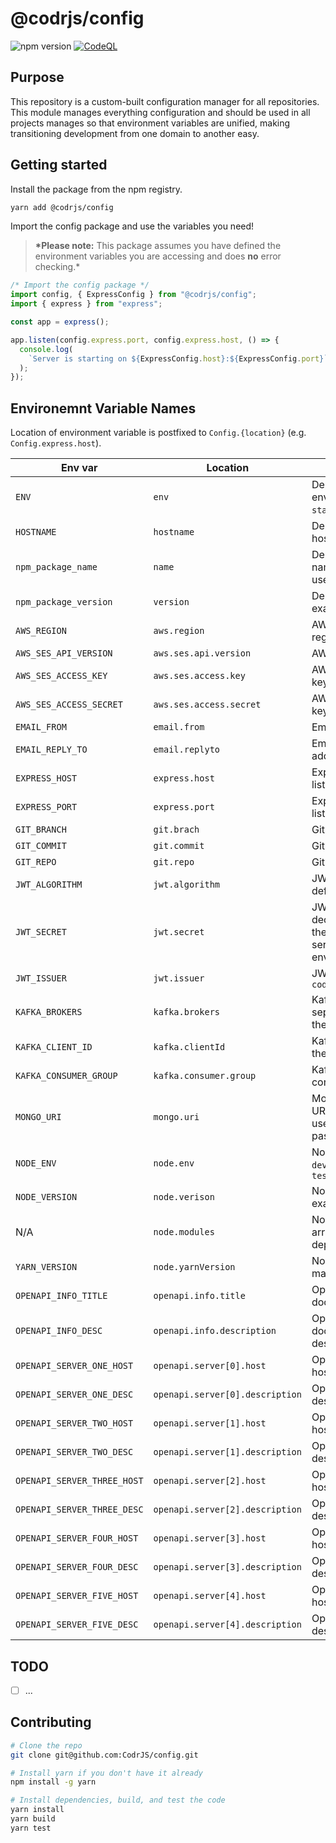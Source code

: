# @codrjs/config

![npm version](https://img.shields.io/npm/v/@codrjs/config)
[![CodeQL](https://github.com/CodrJS/config/actions/workflows/codeql.yml/badge.svg?branch=main)](https://github.com/CodrJS/config/actions/workflows/codeql.yml)

## Purpose

This repository is a custom-built configuration manager for all repositories. This module manages everything configuration and should be used in all projects manages so that environment variables are unified, making transitioning development from one domain to another easy.

## Getting started

Install the package from the npm registry.

```bash
yarn add @codrjs/config
```

Import the config package and use the variables you need!

> **\*Please note:** This package assumes you have defined the environment variables you are accessing and does **no** error checking.\*

```ts
/* Import the config package */
import config, { ExpressConfig } from "@codrjs/config";
import { express } from "express";

const app = express();

app.listen(config.express.port, config.express.host, () => {
  console.log(
    `Server is starting on ${ExpressConfig.host}:${ExpressConfig.port}`,
  );
});
```

## Environemnt Variable Names

Location of environment variable is postfixed to `Config.{location}` (e.g. `Config.express.host`).

| Env var                     | Location                        | Description                                                                             |
| --------------------------- | ------------------------------- | --------------------------------------------------------------------------------------- |
| `ENV`                       | `env`                           | Deployment envionment - `dev`, `qa`, `stage`, `prod`                                    |
| `HOSTNAME`                  | `hostname`                      | Deployment docker hostname                                                              |
| `npm_package_name`          | `name`                          | Deployment service name - example: codr-user-user                                       |
| `npm_package_version`       | `version`                       | Deployment version - example: v1.0.0                                                    |
| `AWS_REGION`                | `aws.region`                    | AWS - deployment region                                                                 |
| `AWS_SES_API_VERSION`       | `aws.ses.api.version`           | AWS SES - api version                                                                   |
| `AWS_SES_ACCESS_KEY`        | `aws.ses.access.key`            | AWS SES - IAM access key id                                                             |
| `AWS_SES_ACCESS_SECRET`     | `aws.ses.access.secret`         | AWS SES - IAM access key secret                                                         |
| `EMAIL_FROM`                | `email.from`                    | Email - from address                                                                    |
| `EMAIL_REPLY_TO`            | `email.replyto`                 | Email - reply to address(es)                                                            |
| `EXPRESS_HOST`              | `express.host`                  | Express server - listener host                                                          |
| `EXPRESS_PORT`              | `express.port`                  | Express server - listener port                                                          |
| `GIT_BRANCH`                | `git.brach`                     | Git - branch                                                                            |
| `GIT_COMMIT`                | `git.commit`                    | Git - commit sha                                                                        |
| `GIT_REPO`                  | `git.repo`                      | Git - repository                                                                        |
| `JWT_ALGORITHM`             | `jwt.algorithm`                 | JWT - algorithm, default `HS256`                                                        |
| `JWT_SECRET`                | `jwt.secret`                    | JWT - secret, key to decode jwt, must be the same across all services in an environment |
| `JWT_ISSUER`                | `jwt.issuer`                    | JWT - issuer, default `codrjs.com`                                                      |
| `KAFKA_BROKERS`             | `kafka.brokers`                 | Kafka server - comma seperated locations of the kafka brokers                           |
| `KAFKA_CLIENT_ID`           | `kafka.clientId`                | Kafka server - name of the kafka cluster                                                |
| `KAFKA_CONSUMER_GROUP`      | `kafka.consumer.group`          | Kafka server - consumer group                                                           |
| `MONGO_URI`                 | `mongo.uri`                     | MongoDB - server URL, please include username and password to this string               |
| `NODE_ENV`                  | `node.env`                      | Node environment - `development`,`production`, `testing`                                |
| `NODE_VERSION`              | `node.verison`                  | Node version - example: v16.19.1                                                        |
| N/A                         | `node.modules`                  | Node modules - string array of all dependencies                                         |
| `YARN_VERSION`              | `node.yarnVersion`              | Node - package manager version                                                          |
| `OPENAPI_INFO_TITLE`        | `openapi.info.title`            | OpenAPI - documentation title                                                           |
| `OPENAPI_INFO_DESC`         | `openapi.info.description`      | OpenAPI - documentation description                                                     |
| `OPENAPI_SERVER_ONE_HOST`   | `openapi.server[0].host`        | OpenAPI - server one host                                                               |
| `OPENAPI_SERVER_ONE_DESC`   | `openapi.server[0].description` | OpenAPI - server one description                                                        |
| `OPENAPI_SERVER_TWO_HOST`   | `openapi.server[1].host`        | OpenAPI - server two host                                                               |
| `OPENAPI_SERVER_TWO_DESC`   | `openapi.server[1].description` | OpenAPI - server two description                                                        |
| `OPENAPI_SERVER_THREE_HOST` | `openapi.server[2].host`        | OpenAPI - server three host                                                             |
| `OPENAPI_SERVER_THREE_DESC` | `openapi.server[2].description` | OpenAPI - server three description                                                      |
| `OPENAPI_SERVER_FOUR_HOST`  | `openapi.server[3].host`        | OpenAPI - server four host                                                              |
| `OPENAPI_SERVER_FOUR_DESC`  | `openapi.server[3].description` | OpenAPI - server four description                                                       |
| `OPENAPI_SERVER_FIVE_HOST`  | `openapi.server[4].host`        | OpenAPI - server five host                                                              |
| `OPENAPI_SERVER_FIVE_DESC`  | `openapi.server[4].description` | OpenAPI - server five description                                                       |

## TODO

- [ ] ...

## Contributing

```bash
# Clone the repo
git clone git@github.com:CodrJS/config.git

# Install yarn if you don't have it already
npm install -g yarn

# Install dependencies, build, and test the code
yarn install
yarn build
yarn test
```
